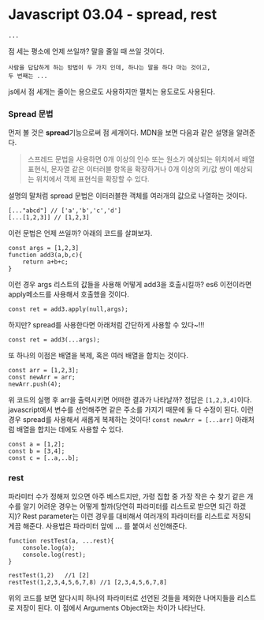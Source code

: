 # Javascript 03.04 - spread, rest
```
...
```
점 세는 평소에 언제 쓰일까? 말을 줄일 때 쓰일 것이다.
```
사람을 답답하게 하는 방법이 두 가지 인데, 하나는 말을 하다 마는 것이고,
두 번째는 ...
```
js에서 점 세개는 줄이는 용으로도 사용하지만 펼치는 용도로도 사용된다.
### Spread 문법
먼저 볼 것은 **spread**기능으로써 점 세개이다. MDN을 보면 다음과 같은 설명을 알려준다.   
> 스프레드 문법을 사용하면 0개 이상의 인수 또는 원소가 예상되는 위치에서 배열 표현식, 문자열 같은 이터러블 항목을 확장하거나 0개 이상의 키/값 쌍이 예상되는 위치에서 객체 표현식을 확장할 수 있다.   

설명의 말처럼 spread 문법은 이터러블한 객체를 여러개의 값으로 나열하는 것이다.
```
[..."abcd"] // ['a','b','c','d']
[...[1,2,3]] // [1,2,3]
```
이런 문법은 언제 쓰일까? 아래의 코드를 살펴보자.
```
const args = [1,2,3]
function add3(a,b,c){
    return a+b+c;
}
```
이런 경우 args 리스트의 값들을 사용해 어떻게 add3을 호출시킬까? es6 이전이라면 apply메소드를 사용해서 호출했을 것이다.
```
const ret = add3.apply(null,args);
```
하지만? spread를 사용한다면 아래처럼 간단하게 사용할 수 있다~!!!
```
const ret = add3(...args);
```
또 하나의 이점은 배열을 복제, 혹은 여러 배열을 합치는 것이다.
```
const arr = [1,2,3];
const newArr = arr;
newArr.push(4);
```
위 코드의 실행 후 arr을 출력시키면 어떠한 결과가 나타날까? 정답은 `[1,2,3,4]`이다. javascript에서 변수를 선언해주면 같은 주소를 가지기 때문에 둘 다 수정이 된다. 이런 경우 spread를 사용해서 새롭게 복제하는 것이다! `const newArr = [...arr]` 아래처럼 배열을 합치는 데에도 사용할 수 있다.
```
const a = [1,2];
const b = [3,4];
const c = [..a,..b];
```


### rest
파라미터 수가 정해져 있으면 아주 베스트지만, 가령 집합 중 가장 작은 수 찾기 같은 개수를 알기 어려운 경우는 어떻게 할까(당연히 파라미터를 리스트로 받으면 되긴 하겠지)?
Rest parameter는 이런 경우를 대비해서 여러개의 파라미터를 리스트로 저장되게끔 해준다. 사용법은 파라미터 앞에 **…** 를 붙여서 선언해준다.
```
function restTest(a, ...rest){
    console.log(a);
    console.log(rest);
}

restTest(1,2)	//1 [2]
restTest(1,2,3,4,5,6,7,8) //1 [2,3,4,5,6,7,8]
```
위의 코드를 보면 알다시피 하나의 파라미터로 선언된 것들을 제외한 나머지들을 리스트로 저장이 된다. 이 점에서 Arguments Object와는 차이가 나타난다.